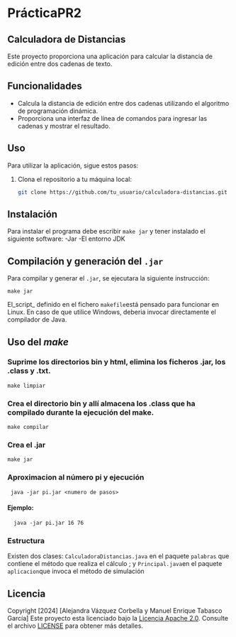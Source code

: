 # PrácticaPR2
## Calculadora de Distancias

Este proyecto proporciona una aplicación para calcular la distancia de edición entre dos cadenas de texto.

## Funcionalidades

- Calcula la distancia de edición entre dos cadenas utilizando el algoritmo de programación dinámica.
- Proporciona una interfaz de línea de comandos para ingresar las cadenas y mostrar el resultado.

## Uso

Para utilizar la aplicación, sigue estos pasos:

1. Clona el repositorio a tu máquina local:

   ```bash
   git clone https://github.com/tu_usuario/calculadora-distancias.git

## Instalación
Para instalar el programa debe escribir `make jar` y tener instalado el siguiente software:
-Jar
-El entorno JDK
## Compilación y generación del `.jar`
Para compilar y generar el `.jar`, se ejecutara la siguiente instrucción: 
```console
make jar
```
El_script_ definido en el fichero `makefile`está pensado para funcionar en Linux. En caso de que utilice Windows, deberia invocar directamente el compilador de Java.

## Uso del *make*
### Suprime los directorios bin y html, elimina los ficheros .jar, los .class y .txt.
    make limpiar
### Crea el directorio bin y allí almacena los .class que ha compilado durante la ejecución del make. 
    make compilar
### Crea el .jar
    make jar
### Aproximacion al número pi y ejecución
     java -jar pi.jar <numero de pasos>
#### Ejemplo:
      java -jar pi.jar 16 76
### Estructura
Existen dos clases: `CalculadoraDistancias.java` en el paquete `palabras` que contiene el método que realiza el cálculo ; y `Principal.java`en el paquete `aplicacion`que invoca el método de simulación
## Licencia
Copyright [2024] [Alejandra Vázquez Corbella y Manuel Enrique Tabasco García]
Este proyecto esta licenciado bajo la [Licencia Apache 2.0](https://www.apache.org/license/LICENSE-2.0). Consulte el archivo [LICENSE](LICENSE.txt) para obtener más detalles.
